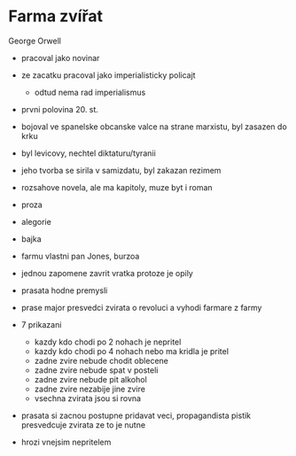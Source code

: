 # Farma zvířat
George Orwell

- pracoval jako novinar
- ze zacatku pracoval jako imperialisticky policajt
	- odtud nema rad imperialismus
- prvni polovina 20. st.
- bojoval ve spanelske obcanske valce na strane marxistu, byl zasazen do krku
- byl levicovy, nechtel diktaturu/tyranii
- jeho tvorba se sirila v samizdatu, byl zakazan rezimem

- rozsahove novela, ale ma kapitoly, muze byt i roman
- proza
- alegorie
- bajka

- farmu vlastni pan Jones, burzoa
- jednou zapomene zavrit vratka protoze je opily
- prasata hodne premysli
- prase major presvedci zvirata o revoluci a vyhodi farmare z farmy
- 7 prikazani
	- kazdy kdo chodi po 2 nohach je nepritel
	- kazdy kdo chodi po 4 nohach nebo ma kridla je pritel
	- zadne zvire nebude chodit oblecene
	- zadne zvire nebude spat v posteli
	- zadne zvire nebude pit alkohol
	- zadne zvire nezabije jine zvire
	- vsechna zvirata jsou si rovna
- prasata si zacnou postupne pridavat veci, propagandista pistik presvedcuje zvirata ze to je nutne
- hrozi vnejsim nepritelem